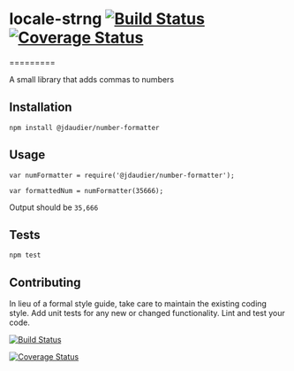 # locale-strng [![Build Status](https://travis-ci.com/sainreddygh/locale-strng.svg?branch=master)](https://travis-ci.com/sainreddygh/locale-strng) [![Coverage Status](https://coveralls.io/repos/github/sainreddygh/locale-strng/badge.svg?branch=master)](https://coveralls.io/github/sainreddygh/locale-strng?branch=master)
=========

A small library that adds commas to numbers

## Installation

  `npm install @jdaudier/number-formatter`

## Usage

    var numFormatter = require('@jdaudier/number-formatter');

    var formattedNum = numFormatter(35666);
  
  
  Output should be `35,666`


## Tests

  `npm test`

## Contributing

In lieu of a formal style guide, take care to maintain the existing coding style. Add unit tests for any new or changed functionality. Lint and test your code.

[![Build Status](https://travis-ci.com/sainreddygh/locale-strng.svg?branch=master)](https://travis-ci.com/sainreddygh/locale-strng)

[![Coverage Status](https://coveralls.io/repos/github/sainreddygh/locale-strng/badge.svg?branch=master)](https://coveralls.io/github/sainreddygh/locale-strng?branch=master)